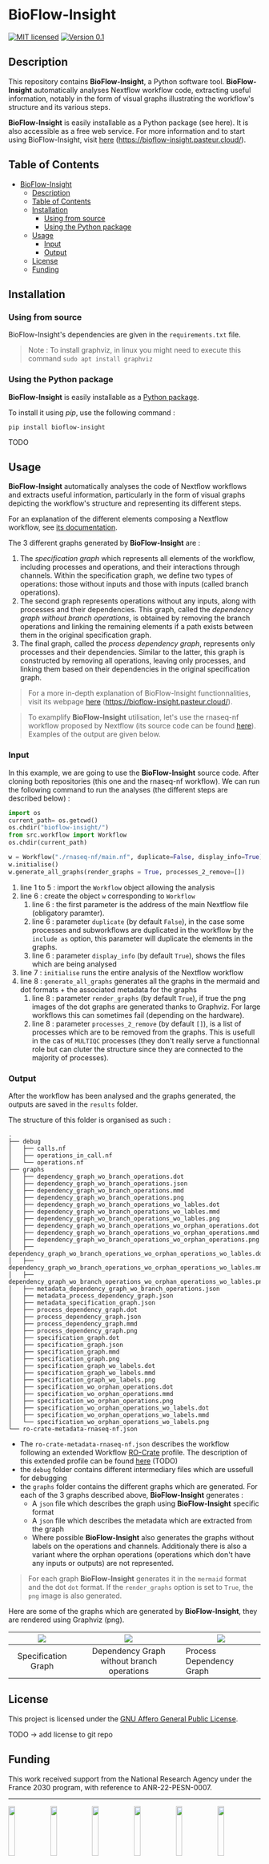 # BioFlow-Insight


[![MIT licensed](https://img.shields.io/badge/license-MIT-green.svg)](LICENSE) [![Version 0.1](https://img.shields.io/badge/version-v0.1-yellow)]()

## Description

This repository contains **BioFlow-Insight**, a Python software tool. **BioFlow-Insight** automatically analyses Nextflow workflow code, extracting useful information, notably in the form of visual graphs illustrating the workflow's structure and its various steps.

**BioFlow-Insight** is easily installable as a Python package (see here). It is also accessible as a free web service. For more information and to start using BioFlow-Insight, visit [here](https://bioflow-insight.pasteur.cloud/) (https://bioflow-insight.pasteur.cloud/).

<!--The outputs of **BioFlow-Insight** are saved in the results folder.-->

## Table of Contents

- [BioFlow-Insight](#bioflow-insight)
  - [Description](#description)
  - [Table of Contents](#table-of-contents)
  - [Installation](#installation)
    - [Using from source](#using-from-source)
    - [Using the Python package](#using-the-python-package)
  - [Usage](#usage)
    - [Input](#input)
    - [Output](#output)
  - [License](#license)
  - [Funding](#funding)

## Installation

### Using from source

BioFlow-Insight's dependencies are given in the `requirements.txt` file.

> Note : To install graphviz, in linux you might need to execute this command `sudo apt install graphviz`


### Using the Python package

**BioFlow-Insight** is easily installable as a [Python package]()<!--TODO : Add LINK-->.

To install it using *pip*, use the following command :

```
pip install bioflow-insight
```

TODO

## Usage

**BioFlow-Insight** automatically analyses the code of Nextflow workflows and extracts useful information, particularly in the form of visual graphs depicting the workflow's structure and representing its different steps. 

For an explanation of the different elements composing a Nextflow workflow, see [its documentation](https://www.nextflow.io/docs/latest/index.html).

The 3 different graphs generated by **BioFlow-Insight** are : 

1. The *specification graph* which represents all elements of the workflow, including processes and operations, and their interactions through channels. Within the specification graph, we define two types of operations: those without inputs and those with inputs (called branch operations).
2. The second graph represents operations without any inputs, along with processes and their dependencies. This graph, called the *dependency graph without branch operations*, is obtained by removing the branch operations and linking the remaining elements if a path exists between them in the original specification graph.
3. The final graph, called the *process dependency graph*, represents only processes and their dependencies. Similar to the latter, this graph is constructed by removing all operations, leaving only processes, and linking them based on their dependencies in the original specification graph.

> For a more in-depth explanation of BioFlow-Insight functionnalities, visit its webpage [here](https://bioflow-insight.pasteur.cloud/) (https://bioflow-insight.pasteur.cloud/).

> To examplify **BioFlow-Insight** utilisation, let's use the rnaseq-nf workflow proposed by Nextflow (its source code can be found [here](https://github.com/nextflow-io/rnaseq-nf/tree/8253a586cc5a9679d37544ac54f72167cced324b)). Examples of the output are given below. 

### Input 

In this example, we are going to use the **BioFlow-Insight** source code. After cloning both repositories (this one and the rnaseq-nf workflow). We can run the following command to run the analyses (the different steps are described below) :

```python
import os
current_path= os.getcwd()
os.chdir("bioflow-insight/")
from src.workflow import Workflow
os.chdir(current_path)

w = Workflow("./rnaseq-nf/main.nf", duplicate=False, display_info=True)
w.initialise()
w.generate_all_graphs(render_graphs = True, processes_2_remove=[])
```

1. line 1 to 5 : import the `Workflow` object allowing the analysis
2. line 6 : create the object `w` corresponding to `Workflow`
   1. line 6 : the first parameter is the address of the main Nextflow file (obligatory paramter).
   2. line 6 : parameter `duplicate` (by default `False`), in the case some processes and subworkflows are duplicated in the workflow by the `include as` option, this parameter will duplicate the elements in the graphs.
   3. line 6 : parameter `display_info` (by default `True`), shows the files which are being analysed
3. line 7 : `initialise` runs the entire analysis of the Nextflow workflow
4. line 8 : `generate_all_graphs` generates all the graphs in the mermaid and dot formats + the associated metadata for the graphs 
   1. line 8 : parameter `render_graphs` (by default `True`), if true the png images of the dot graphs are generated thanks to Graphviz. For large workflows this can sometimes fail (depending on the hardware).
   2. line 8 : parameter `processes_2_remove` (by default `[]`), is a list of processes which are to be removed from the graphs. This is usefull in the cas of `MULTIQC` processes (they don't really serve a functionnal role but can cluter the structure since they are connected to the majority of processes).

### Output

After the workflow has been analysed and the graphs generated, the outputs are saved in the `results` folder.

The structure of this folder is organised as such :

```
.
├── debug
│   ├── calls.nf
│   ├── operations_in_call.nf
│   └── operations.nf
├── graphs
│   ├── dependency_graph_wo_branch_operations.dot
│   ├── dependency_graph_wo_branch_operations.json
│   ├── dependency_graph_wo_branch_operations.mmd
│   ├── dependency_graph_wo_branch_operations.png
│   ├── dependency_graph_wo_branch_operations_wo_lables.dot
│   ├── dependency_graph_wo_branch_operations_wo_lables.mmd
│   ├── dependency_graph_wo_branch_operations_wo_lables.png
│   ├── dependency_graph_wo_branch_operations_wo_orphan_operations.dot
│   ├── dependency_graph_wo_branch_operations_wo_orphan_operations.mmd
│   ├── dependency_graph_wo_branch_operations_wo_orphan_operations.png
│   ├── dependency_graph_wo_branch_operations_wo_orphan_operations_wo_lables.dot
│   ├── dependency_graph_wo_branch_operations_wo_orphan_operations_wo_lables.mmd
│   ├── dependency_graph_wo_branch_operations_wo_orphan_operations_wo_lables.png
│   ├── metadata_dependency_graph_wo_branch_operations.json
│   ├── metadata_process_dependency_graph.json
│   ├── metadata_specification_graph.json
│   ├── process_dependency_graph.dot
│   ├── process_dependency_graph.json
│   ├── process_dependency_graph.mmd
│   ├── process_dependency_graph.png
│   ├── specification_graph.dot
│   ├── specification_graph.json
│   ├── specification_graph.mmd
│   ├── specification_graph.png
│   ├── specification_graph_wo_labels.dot
│   ├── specification_graph_wo_labels.mmd
│   ├── specification_graph_wo_labels.png
│   ├── specification_wo_orphan_operations.dot
│   ├── specification_wo_orphan_operations.mmd
│   ├── specification_wo_orphan_operations.png
│   ├── specification_wo_orphan_operations_wo_labels.dot
│   ├── specification_wo_orphan_operations_wo_labels.mmd
│   └── specification_wo_orphan_operations_wo_labels.png
└── ro-crate-metadata-rnaseq-nf.json
```

* The `ro-crate-metadata-rnaseq-nf.json` describes the workflow following an extended Workflow [RO-Crate](https://www.researchobject.org/ro-crate/) profile. The description of this extended profile can be found [here]() (TODO)
* the `debug` folder contains different intermediary files which are ussefull for debugging
* the `graphs` folder contains the different graphs which are generated. For each of the 3 graphs described above, **BioFlow-Insight** generates :
  * A `json` file which describes the graph using **BioFlow-Insight** specific format
  * A `json` file which describes the metadata which are extracted from the graph
  * Where possible **BioFlow-Insight** also generates the graphs without labels on the operations and channels. Additionaly there is also a variant where the orphan operations (operations which don't have any inputs or outputs) are not represented.

> For each graph **BioFlow-Insight** generates it in the `mermaid` format and the dot `dot` format. If the `render_graphs` option is set to `True`, the `png` image is also generated.

Here are some of the graphs which are generated by **BioFlow-Insight**, they are rendered using Graphviz (png).

| <img align="center" src="img/specification_graph.png" >  | <img align="center" src="img/dependency_graph_wo_branch_operations.png">   | <img align="center" src="img/process_dependency_graph.png" >   |
|:-:|:-:|---|
| Specification Graph  |  Dependency Graph without branch operations | Process Dependency Graph  |


## License

This project is licensed under the [GNU Affero General Public License](https://www.gnu.org/licenses/agpl-3.0.en.html).

TODO -> add license to git repo

## Funding

This work received support from the National Research Agency under the France 2030 program, with reference to ANR-22-PESN-0007.

___

<img align="left" src="img/logo.png" width="16%">
<img align="left" src="img/paris_saclay.png" width="16%">
<img align="left" src="img/lisn.png" width="16%">
<img align="left" src="img/pasteur.png" width="16%">
<img align="left" src="img/sharefair.png" width="16%">
<img align="left" src="img/france2030.png" width="16%">

<br/><br/>
<br/><br/>

